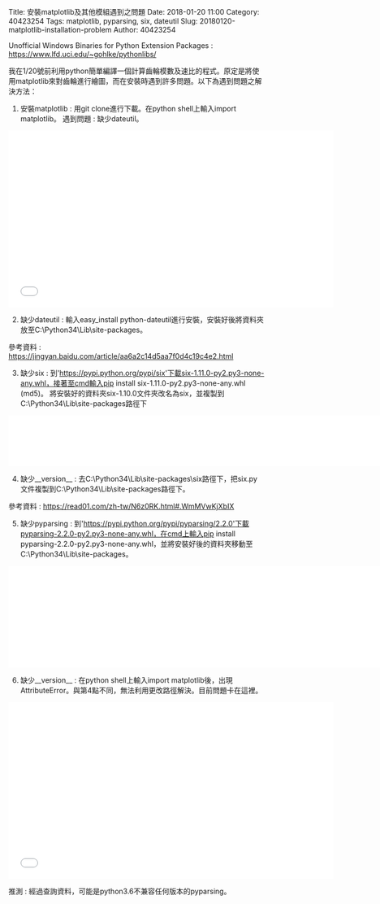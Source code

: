 Title: 安裝matplotlib及其他模組遇到之問題
Date: 2018-01-20 11:00
Category: 40423254
Tags: matplotlib, pyparsing, six, dateutil
Slug: 20180120-matplotlib-installation-problem
Author: 40423254

Unofficial Windows Binaries for Python Extension Packages : 
<a href="https://www.lfd.uci.edu/~gohlke/pythonlibs/" target="_blank" title="https://www.lfd.uci.edu/~gohlke/pythonlibs/">https://www.lfd.uci.edu/~gohlke/pythonlibs/</a>

我在1/20號前利用python簡單編譯一個計算齒輪模數及速比的程式。原定是將使用matplotlib來對齒輪進行繪圖，而在安裝時遇到許多問題。以下為遇到問題之解決方法：

<!-- PELICAN_END_SUMMARY -->

1. 安裝matplotlib : 用git clone進行下載。在python shell上輸入import matplotlib。
                             遇到問題 : 缺少dateutil。
                             
<iframe src="./../pictures/problem1-require-dateutil.jpg" width="640" height="347" frameborder="0" webkitallowfullscreen mozallowfullscreen allowfullscreen></iframe>

2. 缺少dateutil : 輸入easy_install python-dateutil進行安裝，安裝好後將資料夾放至C:\Python34\Lib\site-packages。

參考資料 : 
<a href="https://jingyan.baidu.com/article/aa6a2c14d5aa7f0d4c19c4e2.html" target="_blank" title="https://jingyan.baidu.com/article/aa6a2c14d5aa7f0d4c19c4e2.html">https://jingyan.baidu.com/article/aa6a2c14d5aa7f0d4c19c4e2.html</a>

3. 缺少six : 到'https://pypi.python.org/pypi/six'下載six-1.11.0-py2.py3-none-any.whl，接著至cmd輸入pip install six-1.11.0-py2.py3-none-any.whl (md5)。
將安裝好的資料夾six-1.10.0文件夾改名為six，並複製到C:\Python34\Lib\site-packages路徑下

<iframe src="./../pictures/problem2-download-six.jpg" width="1200" height="100" frameborder="0" webkitallowfullscreen mozallowfullscreen allowfullscreen></iframe>

4. 缺少__version__ : 去C:\Python34\Lib\site-packages\six路徑下，把six.py文件複製到C:\Python34\Lib\site-packages路徑下。

參考資料 : 
<a href="https://read01.com/zh-tw/N6z0RK.html#.WmMVwKjXbIX" target="_blank" title="https://read01.com/zh-tw/N6z0RK.html#.WmMVwKjXbIX">https://read01.com/zh-tw/N6z0RK.html#.WmMVwKjXbIX</a>

5. 缺少pyparsing : 到'https://pypi.python.org/pypi/pyparsing/2.2.0'下載pyparsing-2.2.0-py2.py3-none-any.whl，在cmd上輸入pip install pyparsing-2.2.0-py2.py3-none-any.whl，並將安裝好後的資料夾移動至C:\Python34\Lib\site-packages。

<iframe src="./../pictures/problem3-download-pyparsing.jpg" width="1200" height="200" frameborder="0" webkitallowfullscreen mozallowfullscreen allowfullscreen></iframe>

6. 缺少__version__ : 在python shell上輸入import matplotlib後，出現AttributeError。與第4點不同，無法利用更改路徑解決。目前問題卡在這裡。

<iframe src="./../pictures/problem4-attributeerror-pyparsing.jpg" width="640" height="347" frameborder="0" webkitallowfullscreen mozallowfullscreen allowfullscreen></iframe>

推測 : 經過查詢資料，可能是python3.6不兼容任何版本的pyparsing。

